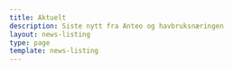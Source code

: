 ```yaml
---
title: Aktuelt
description: Siste nytt fra Anteo og havbruksnæringen
layout: news-listing
type: page
template: news-listing
---
```


